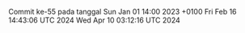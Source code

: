 Commit ke-55 pada tanggal Sun Jan 01 14:00 2023 +0100
Fri Feb 16 14:43:06 UTC 2024
Wed Apr 10 03:12:16 UTC 2024
